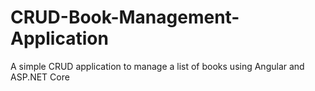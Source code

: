 # CRUD-Book-Management-Application
A simple CRUD application to manage a list of books using Angular and ASP.NET Core
